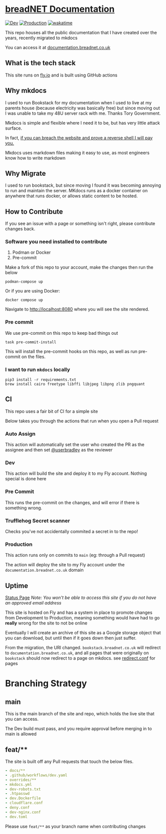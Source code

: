 # [breadNET Documentation](https://documentation.breadnet.co.uk)

[![Dev](https://github.com/userbradley/documentation.breadnet.co.uk/actions/workflows/dev.yaml/badge.svg)](https://github.com/userbradley/documentation.breadnet.co.uk/actions/workflows/dev.yaml) [![Production](https://github.com/userbradley/documentation.breadnet.co.uk/actions/workflows/prod.yaml/badge.svg)](https://github.com/userbradley/documentation.breadnet.co.uk/actions/workflows/prod.yaml)
[![wakatime](https://wakatime.com/badge/user/befd4d51-df71-4caa-90ba-09a83c0524b0/project/fa7f3e73-d976-48d9-94f5-a17bd1bb4614.svg)](https://wakatime.com/badge/user/befd4d51-df71-4caa-90ba-09a83c0524b0/project/fa7f3e73-d976-48d9-94f5-a17bd1bb4614)

This repo houses all the public documentation that I have created over the years, recently migrated to mkdocs

You can access it at [documentation.breadnet.co.uk](https://documentation.breadnet.co.uk)

## What is the tech stack

This site runs on [fly.io](https://fly.io?ref=documentation.breadnet.co.uk) and is built using GitHub actions

## Why mkdocs

I used to run Bookstack for my documentation when I used to live at my parents house (because electricity was basically free)
but since moving out I was unable to take my 48U server rack with me. Thanks Tory Government.

Mkdocs is simple and flexible where I need it to be, but has very little attack surface.

In fact, [if you can breach the website and prove a reverse shell I will pay you.](SECURITY.md)

Mkdocs uses markdown files making it easy to use, as most engineers know how to write markdown

## Why Migrate

I used to run bookstack, but since moving I found it was becoming annoying to run and maintain the server. MKdocs runs as a docker
container on anywhere that runs docker, or allows static content to be hosted.

## How to Contribute

If you see an issue with a page or something isn't right, please contribute changes back.

### Software you need installed to contribute

1. Podman or Docker
2. Pre-commit

Make a fork of this repo to your account, make the changes then run the below

```shell
podman-compose up
```

Or if you are using Docker:

```shell
docker compose up
```

Navigate to [http://localhost:8080](http://localhost:8080) where you will see the site rendered.

### Pre commit

We use pre-commit on this repo to keep bad things out

```shell
task pre-commit-install
```

This will install the pre-commit hooks on this repo, as well as run pre-commit on the files.

### I want to run `mkdocs` locally

```shell
pip3 install -r requirements.txt
brew install cairo freetype libffi libjpeg libpng zlib pngquant
```

## CI

This repo uses a fair bit of CI for a simple site

Below takes you through the actions that run when you open a Pull request

### Auto Assign

This action will automatically set the user who created the PR as the assignee and then set [@userbradley](https://github.com/userbradley) as the reviewer

### Dev

This action will build the site and deploy it to my Fly account. Nothing special is done here

### Pre Commit

This runs the pre-commit on the changes, and will error if there is something wrong.

### Trufflehog Secret scanner

Checks you've not accidentally commited a secret in to the repo!

### Production

This action runs only on commits to `main` (eg: through a Pull request)

The action will deploy the site to my Fly account under the `documentation.breadnet.co.uk` domain

## Uptime

[Status Page](https://status.breadinfra.net/endpoints/public-sites_production-documentation)
_Note: You won't be able to access this site if you do not have an approved email address_

This site is hosted on Fly and has a system in place to promote changes from Development to Production, meaning something
would have had to go **really** wrong for the site to not be online

Eventually I will create an archive of this site as a Google storage object that you can download, but until then if it goes down then
just suffer.

From the migration, the URl changed.  `bookstack.breadnet.co.uk` will redirect to `documentation.breadnet.co.uk`, and all
pages that were originally on `bookstack` should now redirect to a page on mkdocs. see [redirect.conf](redirect.conf) for pages

# Branching Strategy

## main

This is the main branch of the site and repo, which holds the live site that you can access.

The Dev build must pass, and you require approval before merging in to main is allowed

## feat/**

The site is built off any Pull requests that touch the below files.

```yaml
- docs/**
- .github/workflows/dev.yaml
- overrides/**
- mkdocs.yml
- dev-robots.txt
- .htpasswd
- dev.Dockerfile
- cloudflare.conf
- deny.conf
- dev-nginx.conf
- dev.toml
```

Please use `feat/**` as your branch name when contributing changes
